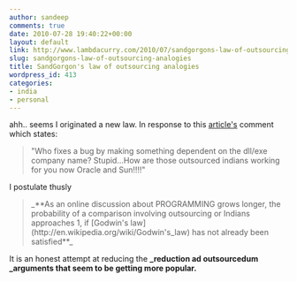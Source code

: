 ```yaml
---
author: sandeep
comments: true
date: 2010-07-28 19:40:22+00:00
layout: default
link: http://www.lambdacurry.com/2010/07/sandgorgons-law-of-outsourcing-analogies/
slug: sandgorgons-law-of-outsourcing-analogies
title: SandGorgon's law of outsourcing analogies
wordpress_id: 413
categories:
- india
- personal
---
```


ahh.. seems I originated a new law. In response to this [article's](http://www.zdnet.com/blog/burnette/oracle-rebrands-java-breaks-eclipse/2012) comment which states:


<blockquote>"Who fixes a bug by making something dependent on the dll/exe company name? Stupid...How are those outsourced indians working for you now Oracle and Sun!!!!"</blockquote>


I postulate thusly


<blockquote>_**As an online discussion about PROGRAMMING grows longer, the probability of a comparison involving outsourcing or Indians approaches 1, if [Godwin's law](http://en.wikipedia.org/wiki/Godwin's_law) has not already been satisfied**_</blockquote>


It is an honest attempt at reducing the **_reduction ad outsourcedum _arguments that seem to be getting more popular.**
